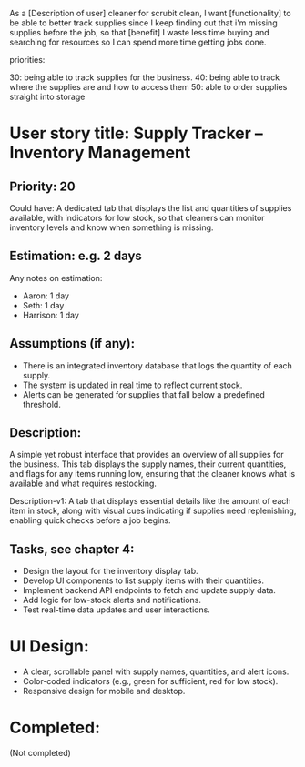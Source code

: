 As a [Description of user] cleaner for scrubit clean,
I want [functionality] to be able to better track supplies since I keep finding out that i'm missing supplies before the job,
so that [benefit] I waste less time buying and searching for resources so I can spend more time getting jobs done.

priorities:

30: being able to track supplies for the business.
40: being able to track where the supplies are and how to access them 
50: able to order supplies straight into storage


# User story title: Supply Tracker – Inventory Management

## Priority: 20
Could have:
A dedicated tab that displays the list and quantities of supplies available, with indicators for low stock, so that cleaners can monitor inventory levels and know when something is missing.

## Estimation: e.g. 2 days
Any notes on estimation:
* Aaron: 1 day
* Seth: 1 day
* Harrison: 1 day

## Assumptions (if any):
- There is an integrated inventory database that logs the quantity of each supply.
- The system is updated in real time to reflect current stock.
- Alerts can be generated for supplies that fall below a predefined threshold.

## Description:
A simple yet robust interface that provides an overview of all supplies for the business. This tab displays the supply names, their current quantities, and flags for any items running low, ensuring that the cleaner knows what is available and what requires restocking.

Description-v1:
A tab that displays essential details like the amount of each item in stock, along with visual cues indicating if supplies need replenishing, enabling quick checks before a job begins.

## Tasks, see chapter 4:
- Design the layout for the inventory display tab.
- Develop UI components to list supply items with their quantities.
- Implement backend API endpoints to fetch and update supply data.
- Add logic for low-stock alerts and notifications.
- Test real-time data updates and user interactions.

# UI Design:
- A clear, scrollable panel with supply names, quantities, and alert icons.
- Color-coded indicators (e.g., green for sufficient, red for low stock).
- Responsive design for mobile and desktop.

# Completed:
(Not completed)
